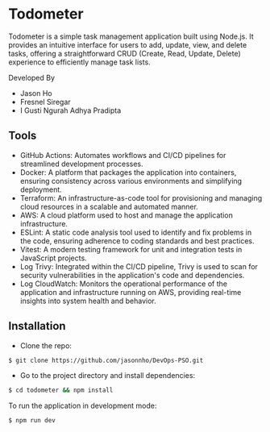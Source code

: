 # Todometer
Todometer is a simple task management application built using Node.js. It provides an intuitive interface for users to add, update, view, and delete tasks, offering a straightforward CRUD (Create, Read, Update, Delete) experience to efficiently manage task lists.

Developed By
- Jason Ho
- Fresnel Siregar
- I Gusti Ngurah Adhya Pradipta

## Tools
- GitHub Actions: Automates workflows and CI/CD pipelines for streamlined development processes.
- Docker: A platform that packages the application into containers, ensuring consistency across various environments and simplifying deployment.
- Terraform: An infrastructure-as-code tool for provisioning and managing cloud resources in a scalable and automated manner.
- AWS: A cloud platform used to host and manage the application infrastructure.
- ESLint: A static code analysis tool used to identify and fix problems in the code, ensuring adherence to coding standards and best practices.
- Vitest: A modern testing framework for unit and integration tests in JavaScript projects.
- Log Trivy: Integrated within the CI/CD pipeline, Trivy is used to scan for security vulnerabilities in the application's code and dependencies.
- Log CloudWatch: Monitors the operational performance of the application and infrastructure running on AWS, providing real-time insights into system health and behavior.


## Installation
- Clone the repo:

```bash
$ git clone https://github.com/jasonnho/DevOps-PSO.git
```

- Go to the project directory and install dependencies:

```bash
$ cd todometer && npm install
```

To run the application in development mode:

```bash
$ npm run dev
```
